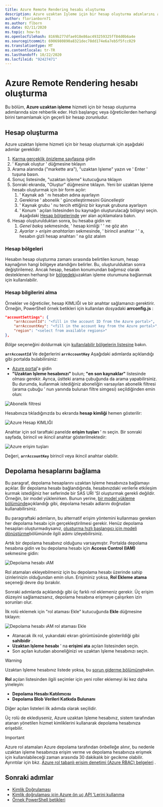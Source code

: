 ```yaml
---
title: Azure Remote Rendering hesabı oluşturma
description: Azure uzaktan Işleme için bir hesap oluşturma adımlarını açıklar
author: florianborn71
ms.author: flborn
ms.date: 02/11/2020
ms.topic: how-to
ms.openlocfilehash: 8169b277dfae918e86ac493259325ff84d0b6a4e
ms.sourcegitcommit: 6906980890a8321dec78dd174e6a7eb5f5fcc029
ms.translationtype: MT
ms.contentlocale: tr-TR
ms.lasthandoff: 10/22/2020
ms.locfileid: "92427471"
---
```

# <a name="create-an-azure-remote-rendering-account"></a>Azure Remote Rendering hesabı oluşturma

Bu bölüm, **Azure uzaktan işleme** hizmeti için bir hesap oluşturma adımlarında size rehberlik eder. Hızlı başlangıç veya öğreticilerden herhangi birini tamamlamak için geçerli bir hesap zorunludur.

## <a name="create-an-account"></a>Hesap oluşturma

Azure uzaktan Işleme hizmeti için bir hesap oluşturmak için aşağıdaki adımlar gereklidir:

1. [Karma gerçeklik önizleme sayfasına](https://aka.ms/MixedRealityPrivatePreview) gidin
1. ' Kaynak oluştur ' düğmesine tıklayın
1. Arama alanında ("markette ara"), "uzaktan Işleme" yazın ve ' Enter ' tuşuna basın.
1. Sonuç listesinde, "uzaktan Işleme" kutucuğuna tıklayın
1. Sonraki ekranda, "Oluştur" düğmesine tıklayın. Yeni bir uzaktan Işleme hesabı oluşturmak için bir form açılır:
    1. ' Kaynak adı ' nı hesabın adına ayarlayın
    1. Gerekirse ' abonelik ' güncelleştirmesini Güncelleştir
    1. ' Kaynak grubu ' nu tercih ettiğiniz bir kaynak grubuna ayarlayın
    1. ' Konum ' açılan listesinden bu kaynağın oluşturulacağı bölgeyi seçin. Aşağıdaki [Hesap bölgelerinde](create-an-account.md#account-regions) yer alan açıklamalara bakın.
1. Hesap oluşturulduktan sonra, bu hesaba gidin ve:
    1. *Genel bakış* sekmesinde, ' hesap kimliği ' ' ne göz atın
    1. *Ayarlar > erişim anahtarları* sekmesinde, ' birincil anahtar ' ' a, hesabın gizli hesap anahtarı ' na göz atalım

### <a name="account-regions"></a>Hesap bölgeleri
Hesabın hesap oluşturma zamanı sırasında belirtilen konum, hesap kaynağının hangi bölgeye atandığını belirler. Bu, oluşturulduktan sonra değiştirilemez. Ancak hesap, hesabın konumundan bağımsız olarak desteklenen herhangi bir [bölgedeki](./../reference/regions.md)uzaktan işleme oturumuna bağlanmak için kullanılabilir.

### <a name="retrieve-the-account-information"></a>Hesap bilgilerini alma

Örnekler ve öğreticiler, hesap KIMLIĞI ve bir anahtar sağlamanızı gerektirir. Örneğin, PowerShell örnek betikleri için kullanılan dosyadaki **arrconfig.js** :

```json
"accountSettings": {
    "arrAccountId": "<fill in the account ID from the Azure portal>",
    "arrAccountKey": "<fill in the account key from the Azure portal>",
    "region": "<select from available regions>"
},
```

*Bölge* seçeneğini doldurmak için [kullanılabilir bölgelerin listesine](../reference/regions.md) bakın.

**`arrAccountId`** Ve değerlerini **`arrAccountKey`** Aşağıdaki adımlarda açıklandığı gibi portalda bulabilirsiniz:

* [Azure portal](https://www.portal.azure.com)'a gidin
* **"Uzaktan Işleme hesabınızı"** bulun; **"en son kaynaklar"** listesinde olması gerekir. Ayrıca, üstteki arama çubuğunda da arama yapabilirsiniz. Bu durumda, kullanmak istediğiniz aboneliğin varsayılan abonelik filtresi (arama çubuğu ' nun yanında bulunan filtre simgesi) seçildiğinden emin olun:

![Abonelik filtresi](./media/azure-subscription-filter.png)

Hesabınıza tıkladığınızda bu ekranda  **hesap kimliği** hemen gösterilir:

![Azure Hesap KIMLIĞI](./media/azure-account-id.png)

Anahtar için sol taraftaki panelde **erişim tuşları** ' nı seçin. Bir sonraki sayfada, birincil ve ikincil anahtar gösterilmektedir:

![Azure erişim tuşları](./media/azure-account-primary-key.png)

Değeri, **`arrAccountKey`** birincil veya ikincil anahtar olabilir.

## <a name="link-storage-accounts"></a>Depolama hesaplarını bağlama

Bu paragraf, depolama hesaplarını uzaktan Işleme hesabınıza bağlamayı açıklar. Bir depolama hesabı bağlandığında, hesabınızdaki verilerle etkileşim kurmak istediğiniz her seferinde bir SAS URI 'SI oluşturmak gerekli değildir. Örneğin, bir model yüklenirken. Bunun yerine, [bir model yükleme bölümünde](../concepts/models.md#loading-models)açıklandığı gibi, depolama hesabı adlarını doğrudan kullanabilirsiniz.

Bu paragraftaki adımların, bu alternatif erişim yöntemini kullanması gereken her depolama hesabı için gerçekleştirilmesi gerekir. Henüz depolama hesapları oluşturmadıysanız, [oluşturma hızlı başlangıcı için modeli dönüştürme](../quickstarts/convert-model.md#storage-account-creation)bölümünde ilgili adımı izleyebilirsiniz.

Artık bir depolama hesabınız olduğunu varsaymıştır. Portalda depolama hesabına gidin ve bu depolama hesabı için **Access Control (IAM)** sekmesine gidin:

![Depolama hesabı ıAM](./media/azure-storage-account.png)

 Rol atamaları ekleyebilmeniz için bu depolama hesabı üzerinde sahip izinlerinizin olduğundan emin olun. Erişiminiz yoksa, **Rol Ekleme atama** seçeneği devre dışı bırakılır.

 Sonraki adımlarda açıklandığı gibi üç farklı rol eklemeniz gerekir. Üç erişim düzeyini sağlamazsanız, depolama hesabına erişmeye çalışırken izin sorunları olur.

 İlk rolü eklemek için "rol ataması Ekle" kutucuğunda **Ekle** düğmesine tıklayın:

![Depolama hesabı ıAM rol ataması Ekle](./media/azure-add-role-assignment.png)

* Atanacak ilk rol, yukarıdaki ekran görüntüsünde gösterildiği gibi **sahibidir** .
* **Uzaktan Işleme hesabı** ' na **erişimi ata** açılan listesinden seçin.
* Son açılan kutudan aboneliğinizi ve uzaktan Işleme hesabınızı seçin.

> [!WARNING]
> Uzaktan Işleme hesabınız listede yoksa, bu [sorun giderme bölümüne](../resources/troubleshoot.md#cant-link-storage-account-to-arr-account)bakın.

**Rol** açılan listesinden ilgili seçimler için yeni roller eklemeyi iki kez daha yineleyin:

* **Depolama Hesabı Katılımcısı**
* **Depolama Blob Verileri Katkıda Bulunanı**

Diğer açılan listeleri ilk adımda olarak seçilidir.

Üç rolü de eklediyseniz, Azure uzaktan Işleme hesabınız, sistem tarafından atanan yönetilen hizmet kimliklerini kullanarak depolama hesabınıza erişebilir.
> [!IMPORTANT]
> Azure rol atamaları Azure depolama tarafından önbelleğe alınır, bu nedenle uzaktan işleme hesabınıza erişim verme ve depolama hesabınıza erişmek için kullanılabileceği zaman arasında 30 dakikalık bir gecikme olabilir. Ayrıntılar için bkz. [Azure rol tabanlı erişim denetimi (Azure RBAC) belgeleri](../../role-based-access-control/troubleshooting.md#role-assignment-changes-are-not-being-detected) .

## <a name="next-steps"></a>Sonraki adımlar

* [Kimlik Doğrulaması](authentication.md)
* [Kimlik doğrulaması için Azure ön uç API 'Lerini kullanma](frontend-apis.md)
* [Örnek PowerShell betikleri](../samples/powershell-example-scripts.md)